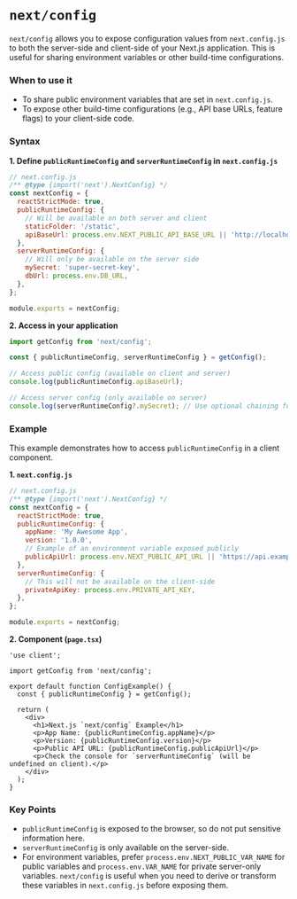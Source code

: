 
# `next/config`

`next/config` allows you to expose configuration values from `next.config.js` to both the server-side and client-side of your Next.js application. This is useful for sharing environment variables or other build-time configurations.

### When to use it
-   To share public environment variables that are set in `next.config.js`.
-   To expose other build-time configurations (e.g., API base URLs, feature flags) to your client-side code.

### Syntax

**1. Define `publicRuntimeConfig` and `serverRuntimeConfig` in `next.config.js`**

```javascript
// next.config.js
/** @type {import('next').NextConfig} */
const nextConfig = {
  reactStrictMode: true,
  publicRuntimeConfig: {
    // Will be available on both server and client
    staticFolder: '/static',
    apiBaseUrl: process.env.NEXT_PUBLIC_API_BASE_URL || 'http://localhost:3000/api',
  },
  serverRuntimeConfig: {
    // Will only be available on the server side
    mySecret: 'super-secret-key',
    dbUrl: process.env.DB_URL,
  },
};

module.exports = nextConfig;
```

**2. Access in your application**

```typescript
import getConfig from 'next/config';

const { publicRuntimeConfig, serverRuntimeConfig } = getConfig();

// Access public config (available on client and server)
console.log(publicRuntimeConfig.apiBaseUrl);

// Access server config (only available on server)
console.log(serverRuntimeConfig?.mySecret); // Use optional chaining for client-side safety
```

### Example

This example demonstrates how to access `publicRuntimeConfig` in a client component.

**1. `next.config.js`**

```javascript
// next.config.js
/** @type {import('next').NextConfig} */
const nextConfig = {
  reactStrictMode: true,
  publicRuntimeConfig: {
    appName: 'My Awesome App',
    version: '1.0.0',
    // Example of an environment variable exposed publicly
    publicApiUrl: process.env.NEXT_PUBLIC_API_URL || 'https://api.example.com/public',
  },
  serverRuntimeConfig: {
    // This will not be available on the client-side
    privateApiKey: process.env.PRIVATE_API_KEY,
  },
};

module.exports = nextConfig;
```

**2. Component (`page.tsx`)**

```tsx
'use client';

import getConfig from 'next/config';

export default function ConfigExample() {
  const { publicRuntimeConfig } = getConfig();

  return (
    <div>
      <h1>Next.js `next/config` Example</h1>
      <p>App Name: {publicRuntimeConfig.appName}</p>
      <p>Version: {publicRuntimeConfig.version}</p>
      <p>Public API URL: {publicRuntimeConfig.publicApiUrl}</p>
      <p>Check the console for `serverRuntimeConfig` (will be undefined on client).</p>
    </div>
  );
}
```

### Key Points
-   `publicRuntimeConfig` is exposed to the browser, so do not put sensitive information here.
-   `serverRuntimeConfig` is only available on the server-side.
-   For environment variables, prefer `process.env.NEXT_PUBLIC_VAR_NAME` for public variables and `process.env.VAR_NAME` for private server-only variables. `next/config` is useful when you need to derive or transform these variables in `next.config.js` before exposing them.
